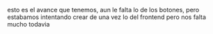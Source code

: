 esto es el avance que tenemos, aun le falta lo de los botones, pero estabamos intentando crear de una vez lo del frontend pero nos falta mucho todavia
